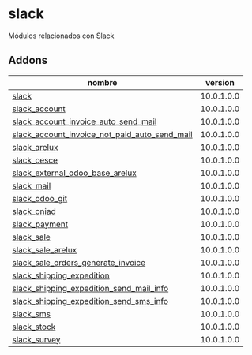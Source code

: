 slack
=========
Módulos relacionados con Slack


Addons
----------------
nombre | version
--- | ---
[slack](slack/) | 10.0.1.0.0
[slack_account](slack_account/) | 10.0.1.0.0
[slack_account_invoice_auto_send_mail](slack_account_invoice_auto_send_mail/) | 10.0.1.0.0
[slack_account_invoice_not_paid_auto_send_mail](slack_account_invoice_not_paid_auto_send_mail/) | 10.0.1.0.0
[slack_arelux](slack_arelux/) | 10.0.1.0.0
[slack_cesce](slack_cesce/) | 10.0.1.0.0
[slack_external_odoo_base_arelux](slack_external_odoo_base_arelux/) | 10.0.1.0.0
[slack_mail](slack_mail/) | 10.0.1.0.0
[slack_odoo_git](slack_odoo_git/) | 10.0.1.0.0
[slack_oniad](slack_oniad/) | 10.0.1.0.0
[slack_payment](slack_payment/) | 10.0.1.0.0
[slack_sale](slack_sale/) | 10.0.1.0.0
[slack_sale_arelux](slack_sale_arelux/) | 10.0.1.0.0
[slack_sale_orders_generate_invoice](slack_sale_orders_generate_invoice/) | 10.0.1.0.0
[slack_shipping_expedition](slack_shipping_expedition/) | 10.0.1.0.0
[slack_shipping_expedition_send_mail_info](slack_shipping_expedition_send_mail_info/) | 10.0.1.0.0
[slack_shipping_expedition_send_sms_info](slack_shipping_expedition_send_sms_info/) | 10.0.1.0.0
[slack_sms](slack_sms/) | 10.0.1.0.0
[slack_stock](slack_stock/) | 10.0.1.0.0
[slack_survey](slack_survey/) | 10.0.1.0.0
